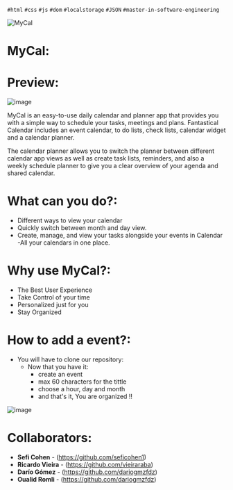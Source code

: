 `#html` `#css` `#js` `#dom` `#localstorage` `#JSON` `#master-in-software-engineering`


![MyCal](https://user-images.githubusercontent.com/81560312/166891724-f73ca194-b8d9-41ec-ad28-f98f6f85201b.png)

# MyCal:

# Preview:
![image](https://user-images.githubusercontent.com/81560312/166891933-b40b86fd-b7fb-4aa7-bbcc-248101af7d67.png)

MyCal is an easy-to-use daily calendar and planner app that provides you with a simple way to schedule your tasks, meetings and plans. Fantastical Calendar includes an event calendar, to do lists, check lists, calendar widget and a calendar planner.

The calendar planner allows you to switch the planner between different calendar app views as well as create task lists, reminders, and also a weekly schedule planner to give you a clear overview of your agenda and shared calendar.

# What can you do?:

- Different ways to view your calendar 
- Quickly switch between month and day view.
- Create, manage, and view your tasks alongside your events in Calendar
-All your calendars in one place.


# Why use MyCal?:

- The Best User Experience
- Take Control of your time
- Personalized just for you
- Stay Organized

# How to add a event?:

 - You will have to clone our repository:
    - Now that you have it:
      - create an event
      - max 60 characters for the tittle
      - choose a hour, day and month
      - and that's it, You are organized !!

![image](https://user-images.githubusercontent.com/81560312/166894004-5053dc48-4993-49c5-8b74-f1f98f97cd64.png)

# Collaborators:
* **Sefi Cohen** - (https://github.com/seficohen1) 
* **Ricardo Vieira** - (https://github.com/vieiraraba) 
* **Darío Gómez** - (https://github.com/dariogmzfdz) 
* **Oualid Romli** - (https://github.com/dariogmzfdz) 
